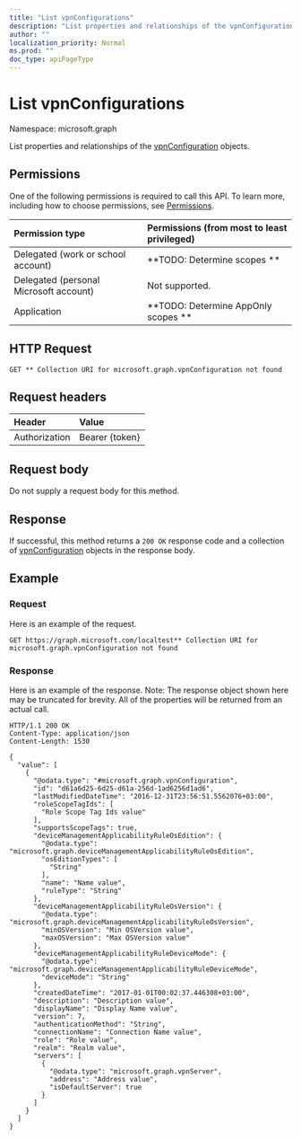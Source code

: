 ```yaml
---
title: "List vpnConfigurations"
description: "List properties and relationships of the vpnConfiguration objects."
author: ""
localization_priority: Normal
ms.prod: ""
doc_type: apiPageType
---
```


# List vpnConfigurations

Namespace: microsoft.graph

List properties and relationships of the [vpnConfiguration](../resources/vpnconfiguration.md) objects.

## Permissions
One of the following permissions is required to call this API. To learn more, including how to choose permissions, see [Permissions](/concepts/permissions-reference.md).

|Permission type|Permissions (from most to least privileged)|
|:---|:---|
|Delegated (work or school account)|**TODO: Determine scopes **|
|Delegated (personal Microsoft account)|Not supported.|
|Application|**TODO: Determine AppOnly scopes **|

## HTTP Request
<!-- {
  "blockType": "ignored"
}
-->
``` http
GET ** Collection URI for microsoft.graph.vpnConfiguration not found
```

## Request headers
|Header|Value|
|:---|:---|
|Authorization|Bearer {token}|

## Request body
Do not supply a request body for this method.

## Response
If successful, this method returns a `200 OK` response code and a collection of [vpnConfiguration](../resources/vpnconfiguration.md) objects in the response body.

## Example

### Request
Here is an example of the request.
<!-- {
  "blockType": "request",
  "name": "get_vpnconfiguration"
}
-->
``` http
GET https://graph.microsoft.com/localtest** Collection URI for microsoft.graph.vpnConfiguration not found
```

### Response
Here is an example of the response. Note: The response object shown here may be truncated for brevity. All of the properties will be returned from an actual call.
<!-- {
  "blockType": "response",
  "truncated": true,
  "@odata.type": "collection(microsoft.graph.vpnconfiguration)"
}
-->
``` http
HTTP/1.1 200 OK
Content-Type: application/json
Content-Length: 1530

{
  "value": [
    {
      "@odata.type": "#microsoft.graph.vpnConfiguration",
      "id": "d61a6d25-6d25-d61a-256d-1ad6256d1ad6",
      "lastModifiedDateTime": "2016-12-31T23:56:51.5562076+03:00",
      "roleScopeTagIds": [
        "Role Scope Tag Ids value"
      ],
      "supportsScopeTags": true,
      "deviceManagementApplicabilityRuleOsEdition": {
        "@odata.type": "microsoft.graph.deviceManagementApplicabilityRuleOsEdition",
        "osEditionTypes": [
          "String"
        ],
        "name": "Name value",
        "ruleType": "String"
      },
      "deviceManagementApplicabilityRuleOsVersion": {
        "@odata.type": "microsoft.graph.deviceManagementApplicabilityRuleOsVersion",
        "minOSVersion": "Min OSVersion value",
        "maxOSVersion": "Max OSVersion value"
      },
      "deviceManagementApplicabilityRuleDeviceMode": {
        "@odata.type": "microsoft.graph.deviceManagementApplicabilityRuleDeviceMode",
        "deviceMode": "String"
      },
      "createdDateTime": "2017-01-01T00:02:37.446308+03:00",
      "description": "Description value",
      "displayName": "Display Name value",
      "version": 7,
      "authenticationMethod": "String",
      "connectionName": "Connection Name value",
      "role": "Role value",
      "realm": "Realm value",
      "servers": [
        {
          "@odata.type": "microsoft.graph.vpnServer",
          "address": "Address value",
          "isDefaultServer": true
        }
      ]
    }
  ]
}
```

